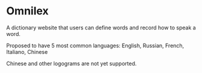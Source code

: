 Omnilex
=======

A dictionary website that users can define words and record how to speak a word.

Proposed to have 5 most common languages: English, Russian, French, Italiano, Chinese

Chinese and other logograms are not yet supported.

